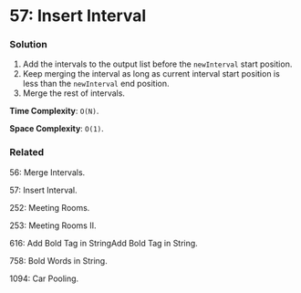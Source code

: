 # 57: Insert Interval

### Solution
1. Add the intervals to the output list before the `newInterval` start position.
2. Keep merging the interval as long as current interval start position is less than the `newInterval` end position.
3. Merge the rest of intervals.

**Time Complexity**: `O(N)`.

**Space Complexity**: `O(1)`.

### Related
56: Merge Intervals.

57: Insert Interval.

252: Meeting Rooms.

253: Meeting Rooms II.

616: Add Bold Tag in StringAdd Bold Tag in String.

758: Bold Words in String.

1094: Car Pooling.